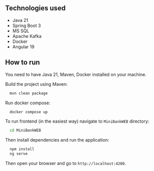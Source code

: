 ## Technologies used

- Java 21
- Spring Boot 3
- MS SQL
- Apache Kafka
- Docker
- Angular 19

## How to run

You need to have Java 21, Maven, Docker installed on your machine.

Build the project using Maven:

```bash
  mvn clean package
```

Run docker compose:

```bash
  docker compose up
```

To run frontend (in the easiest way) navigate to `MiniBankWEB` directory:

```bash
  cd MiniBankWEB
```

Then install dependencies and run the application:

```bash
  npm install
  ng serve
```

Then open your browser and go to `http://localhost:4200`.